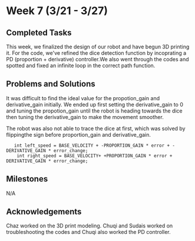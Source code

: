 # Week 7 (3/21 - 3/27)
## Completed Tasks
This week, we finalized the design of our robot and have begun 3D printing it. For the code, we've refined the dice detection function by incoprating a PD (proportion + derivative) controller.We also went through the codes and spotted and fixed an infinite loop in the correct path function.

## Problems and Solutions
It was difficult to find the ideal value for the propotion_gain and derivative_gain initially. We ended up first setting the derivative_gain to 0 and tuning the propotion_gain until the robot is heading towards the dice then tuning the derivative_gain to make the movement smoother. 

The robot was also not able to trace the dice at first, which was solved by flippingthe sign before proportion_gain and derivative_gain.
```
   int left_speed = BASE_VELOCITY + -PROPORTION_GAIN * error + -DERIVATIVE_GAIN * error_change;
    int right_speed = BASE_VELOCITY+ +PROPORTION_GAIN * error + DERIVATIVE_GAIN * error_change;
```


## Milestones

N/A

## Acknowledgements
Chaz worked on the 3D print modeling. Chuqi and Sudais worked on troubleshooting the codes and Chuqi also worked the PD controller. 
